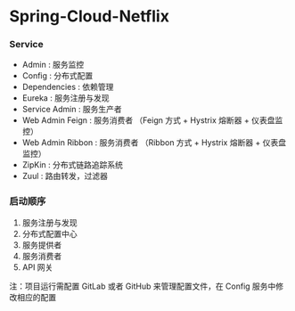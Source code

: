 # Spring-Cloud-Netflix

### Service

+ Admin : 服务监控
+ Config : 分布式配置
+ Dependencies : 依赖管理
+ Eureka : 服务注册与发现
+ Service Admin : 服务生产者
+ Web Admin Feign : 服务消费者 （Feign 方式 + Hystrix 熔断器 + 仪表盘监控）
+ Web Admin Ribbon : 服务消费者 （Ribbon 方式 + Hystrix 熔断器 + 仪表盘监控）
+ ZipKin : 分布式链路追踪系统
+ Zuul : 路由转发，过滤器



### 启动顺序

1. 服务注册与发现
2. 分布式配置中心
3. 服务提供者
4. 服务消费者
5. API 网关



注：项目运行需配置 GitLab 或者 GitHub 来管理配置文件，在 Config 服务中修改相应的配置